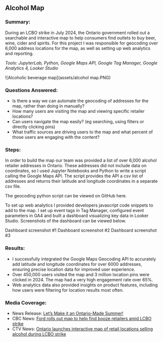 ## Alcohol Map

### Summary:

During an LCBO strike in July 2024, the Ontario government rolled out a searchable and interactive map to help consumers find outlets to buy beer, wine, cider and spirits. For this project I was responsible for geocoding over 6,000 address locations for the map, as well as setting up web analytics and reporting.

_Tools: JupyterLab, Python, Google Maps API, Google Tag Manager, Google Analytics 4, Looker Studio_

![Alcoholic beverage map](assets/alcohol map.PNG)

### Questions Answered:

- Is there a way we can automate the geocoding of addresses for the map, rather than doing in manually?
- How many users are visiting the map and viewing specific retailer locations?
- Can users navigate the map easily? (eg searching, using filters or directly clicking pins)
- What traffic sources are driving users to the map and what percent of those users are engaging with the content?

### Steps:

In order to build the map our team was provided a list of over 6,000 alcohol retailer addresses in Ontario. These addresses did not include data on coordinates, so I used Jupyter Notebooks and Python to write a script calling the Google Maps API. The script provides the API a csv list of addresses and returns their latitude and longitude coordinates in a separate csv file. 

The geocoding python script can be viewed on GitHub here.

To set up web analytics I provided developers javascript code snippets to add to the map. I set up event tags in Tag Manager, configured event parameters in GA4 and built a dashboard visualizing key data in Looker Studio. Screenshots of the dashboard can be viewed below.

Dashboard screenshot #1
Dashboard screenshot #2
Dashboard screenshot #3

### Results:

- I successfully integrated the Google Maps Geocoding API to accurately add latitude and longitude coordinates for over 6000 addresses, ensuring precise location data for improved user experience.
- Over 450,000 users visited the map and 3 million location pins were clicked in 2024. The map had a very high engagement rate over 65%.
- Web analytics data also provided insights on product features, including how users were filtering for location results most often.

### Media Coverage:

- News Release: [Let’s Make it an Ontario-Made Summer!](https://news.ontario.ca/en/release/1004813/lets-make-it-an-ontario-made-summer)
- CBC News: [Ford rolls out map to help find booze retailers amid LCBO strike](https://www.cbc.ca/news/canada/toronto/online-map-alcohol-sales-ontario-lcbo-strike-1.7257144)
- CTV News: [Ontario launches interactive map of retail locations selling alcohol during LCBO strike](https://toronto.ctvnews.ca/ontario-launches-interactive-map-of-retail-locations-selling-alcohol-during-lcbo-strike-1.6955317)
